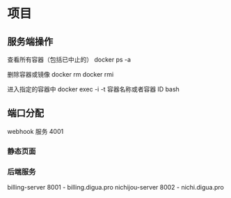 # 项目

## 服务端操作

查看所有容器（包括已中止的）
docker ps -a

删除容器或镜像
docker rm <docker container id>
docker rmi <docker image id>

进入指定的容器中
docker exec -i -t 容器名称或者容器 ID bash

## 端口分配

webhook 服务 4001

### 静态页面

### 后端服务

billing-server 8001 - billing.digua.pro
nichijou-server 8002 - nichi.digua.pro
